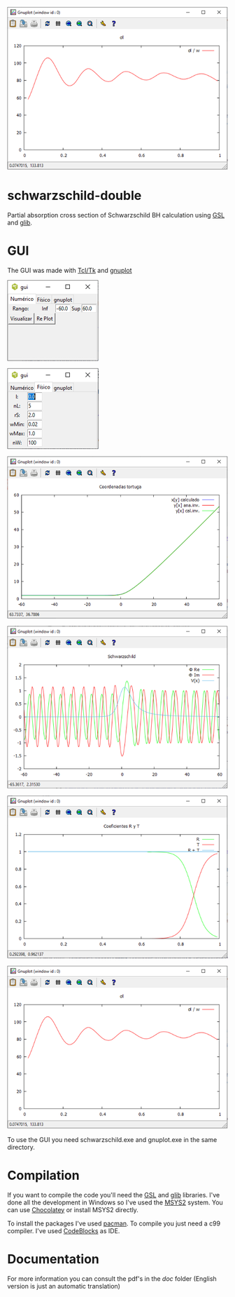 <p align="center">
  <img src="/img/sigma-l.PNG">
</p>

# schwarzschild-double
Partial absorption cross section of Schwarzschild BH calculation using [GSL](https://www.gnu.org/software/gsl/) and [glib](https://docs.gtk.org/glib/).

# GUI
The GUI was made with [Tcl/Tk](https://www.tcl.tk/) and [gnuplot](http://www.gnuplot.info/)

![gui](/img/gui-1.PNG)

![gui](/img/gui-2.PNG)

![tortoise coordinates](/img/tortoise.PNG)

![wave and potential](/img/wave-potential.PNG)

![transmission and reflection coefficients](/img/coefficients.PNG)

![partial absortion cross section](/img/sigma-l.PNG)

To use the GUI you need schwarzschild.exe and gnuplot.exe in the same directory.

# Compilation
If you want to compile the code you'll need the [GSL](https://www.gnu.org/software/gsl/) and [glib](https://docs.gtk.org/glib/) libraries. I've done all the development in Windows so I've used the [MSYS2](https://www.msys2.org/) system. You can use [Chocolatey](https://chocolatey.org/) or install MSYS2 directly.

To install the packages I've used [pacman](https://archlinux.org/pacman/pacman.8.html). To compile you just need a c99 compiler. I've used [CodeBlocks](https://www.codeblocks.org/) as IDE.

# Documentation
For  more information you can consult the pdf's in the *doc* folder (English version is just an automatic translation)

